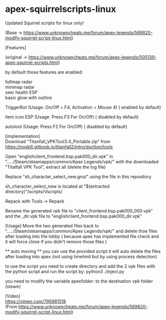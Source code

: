 # apex-squirrelscripts-linux
Updated Squirrel scripts for linux only!  
  
(Base -> https://www.unknowncheats.me/forum/apex-legends/569820-modify-squirrel-script-linux.html)  
  
  
[Features]  
  
(original -> https://www.unknowncheats.me/forum/apex-legends/505139-apex-squirrel-scripts.html)  

by default those features  are enabled:

fullmap radar  
minimap radar  
seer health ESP  
basic glow with outline

TriggerBot (Usage: On/Off = F4, Activation = Mouse 4)  ( enabled by default)

item icon ESP (Usage: Press F3 For On/Off)  ( disabled by default)

autoloot (Usage: Press F2 For On/Off)  ( disabled by default)
  
  
[implementation]  
Download "Titanfall_VPKTool3.4_Portable.zip" from https://noskill.gitbook.io/titanfall2/intro/duction/tools  
  
Open "englishclient_frontend.bsp.pak000_dir.vpk" in "...../Steam/steamapps/common/Apex Legends/vpk/" with the downloaded "Titalfall VPK Tool", extract all (delete the log file)  
  
Replace "sh_character_select_new.gnut" using the file in this repository 

sh_character_select_new is located at "$(extracted directory)"/scripts/Vscripts/

Repack with Tools -> Repack  
  
Rename the generated vpk file to "client_frontend.bsp.pak000_000.vpk" and the _dir.vpk file to "englishclient_frontend.bsp.pak000_dir.vpk"

[Usage]
Move the two generated files back to "...../Steam/steamapps/common/Apex Legends/vpk/" 
and delete thoe files after loading into the lobby ( because apex has implemented file check and it will force close if you didn't remove those files )

** auto moving **
you can use the provided script it will auto delete the files after loading into apex (not using timelimit but by using process detection)

to use the script you need to create directory and add the 2 vpk files with the python script and run the script by: python3 ./inject.py 

you need to modify the variable apexfolder: to the destination vpk folder (steam)
  
  
[Video]  
https://vimeo.com/795981518  
(From https://www.unknowncheats.me/forum/apex-legends/569820-modify-squirrel-script-linux.html)  
